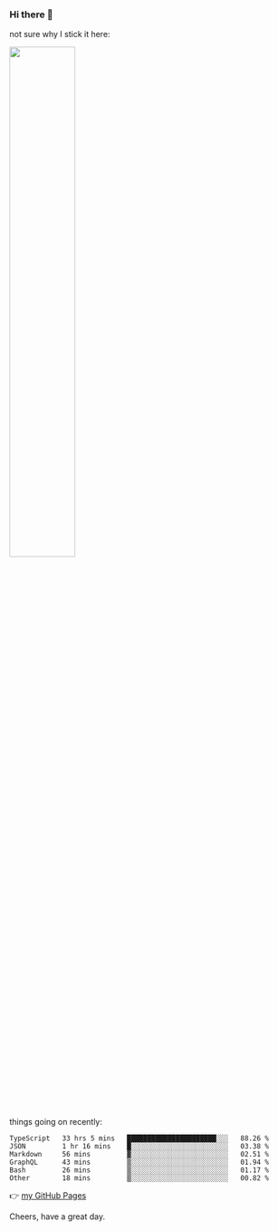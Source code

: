 ### Hi there 👋

not sure why I stick it here:

[<img width="48%" src="https://github-readme-stats.vercel.app/api?username=ykzhukian&show_icons=true&theme=dracula">](https://github.com/anuraghazra/github-readme-stats)


things going on recently:

<!--START_SECTION:waka-->

```text
TypeScript   33 hrs 5 mins   ██████████████████████░░░   88.26 %
JSON         1 hr 16 mins    █░░░░░░░░░░░░░░░░░░░░░░░░   03.38 %
Markdown     56 mins         ▓░░░░░░░░░░░░░░░░░░░░░░░░   02.51 %
GraphQL      43 mins         ▒░░░░░░░░░░░░░░░░░░░░░░░░   01.94 %
Bash         26 mins         ▒░░░░░░░░░░░░░░░░░░░░░░░░   01.17 %
Other        18 mins         ▒░░░░░░░░░░░░░░░░░░░░░░░░   00.82 %
```

<!--END_SECTION:waka-->

👉 [my GitHub Pages](https://ykzhukian.github.io)

Cheers, have a great day.

